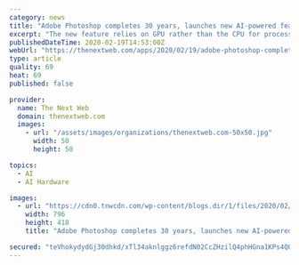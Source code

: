 ```yaml
---
category: news
title: "Adobe Photoshop completes 30 years, launches new AI-powered features"
excerpt: "The new feature relies on GPU rather than the CPU for processing ... The Sensei-powered tool automatically pick objects based on your general selection through an AI. The new object selection was originally launched last year for desktop during Adobe’s MAX event. In a recent interview with The Verge, the company’s chief product officer ..."
publishedDateTime: 2020-02-19T14:53:00Z
webUrl: "https://thenextweb.com/apps/2020/02/19/adobe-photoshop-completes-30-years-launches-new-ai-powered-features/"
type: article
quality: 69
heat: 69
published: false

provider:
  name: The Next Web
  domain: thenextweb.com
  images:
    - url: "/assets/images/organizations/thenextweb.com-50x50.jpg"
      width: 50
      height: 50

topics:
  - AI
  - AI Hardware

images:
  - url: "https://cdn0.tnwcdn.com/wp-content/blogs.dir/1/files/2020/02/Photoshop-30-796x418.jpg"
    width: 796
    height: 418
    title: "Adobe Photoshop completes 30 years, launches new AI-powered features"

secured: "teVhokydydGj30dhkd/xTl34aknlggz6refdN02CcZHzilQ4phHGna1KPs4QON1QR6YbrryVfqftcAhH6pao9XVt+E3Fz5+VcFsB72Ie8KkLd6u1+9Y/TguOjpH3xEidzsKi1ZxvfN4GuOTPcMty1gKYieYELXh3wovkuzT4Hm7gi/Yu1g+A1zkDaIUSAAhDMfeigLQ5WsHcGj38Yz/oa7FJE+AqLZ3KGBinKlIDuUoe/GWPThockoXfYxAzOff2lE+UU/CKb5UwEXzWxWTuVNbTuBVAtCd+AEOURna+4HfdI29CN25RvKoerxNqDNDwNoqGyVbPFiDWz8iDqgkuCx+tZMYZLdddH4MkIGL4UM/5v+48Tq1ffNF2Y0qZq8oE6GgQKEkUh3DyAWBklxVW+5qQizZIcbaoZbt4CpwyclqXVahcidiQzbWAMmQVbUe6BcEkszdmFkQVqIjEilqm6Q7rFCd2Ac7p+HhBfK9ju/Y=;e7qOlF4PtMhsQqUj6q+iMw=="
---
```


